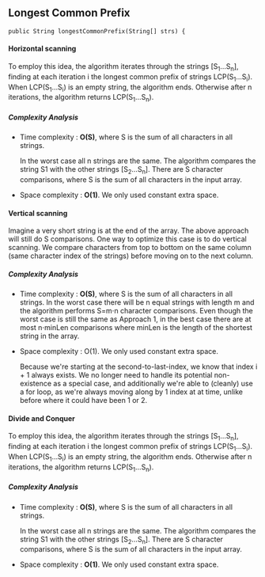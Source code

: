 ## Longest Common Prefix

```{java}
public String longestCommonPrefix(String[] strs) {
```

#### Horizontal scanning

To employ this idea, the algorithm iterates through the strings [S<sub>1</sub>…S<sub>n</sub>], finding at each iteration i the longest common prefix of strings LCP(S<sub>1</sub>…S<sub>i</sub>). When LCP(S<sub>1</sub>…S<sub>i</sub>) is an empty string, the algorithm ends. Otherwise after n iterations, the algorithm returns LCP(S<sub>1</sub>…S<sub>n</sub>).

##### Complexity Analysis

* Time complexity : **O(S)**, where S is the sum of all characters in all strings.

    In the worst case all n strings are the same. The algorithm compares the string S1 with the other strings [S<sub>2</sub>…S<sub>n</sub>]. There are S character comparisons, where S is the sum of all characters in the input array.

* Space complexity : **O(1)**. We only used constant extra space. 

#### Vertical scanning

Imagine a very short string is at the end of the array. The above approach will still do S comparisons. One way to optimize this case is to do vertical scanning. We compare characters from top to bottom on the same column (same character index of the strings) before moving on to the next column.

##### Complexity Analysis

* Time complexity : **O(S)**, where S is the sum of all characters in all strings. In the worst case there will be n equal strings with length m and the algorithm performs S=m⋅n character comparisons. Even though the worst case is still the same as Approach 1, in the best case there are at most n⋅minLen comparisons where minLen is the length of the shortest string in the array.

* Space complexity : O(1). We only used constant extra space. 

    Because we're starting at the second-to-last-index, we know that index i + 1 always exists. We no longer need to handle its potential non-existence as a special case, and additionally we're able to (cleanly) use a for loop, as we're always moving along by 1 index at at time, unlike before where it could have been 1 or 2.

#### Divide and Conquer

To employ this idea, the algorithm iterates through the strings [S<sub>1</sub>…S<sub>n</sub>], finding at each iteration i the longest common prefix of strings LCP(S<sub>1</sub>…S<sub>i</sub>). When LCP(S<sub>1</sub>…S<sub>i</sub>) is an empty string, the algorithm ends. Otherwise after n iterations, the algorithm returns LCP(S<sub>1</sub>…S<sub>n</sub>).

##### Complexity Analysis

* Time complexity : **O(S)**, where S is the sum of all characters in all strings.

    In the worst case all n strings are the same. The algorithm compares the string S1 with the other strings [S<sub>2</sub>…S<sub>n</sub>]. There are S character comparisons, where S is the sum of all characters in the input array.

* Space complexity : **O(1)**. We only used constant extra space. 

